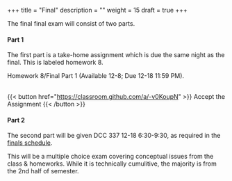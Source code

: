+++
title = "Final"
description = ""
weight = 15
draft = true
+++

The final final exam will consist of two parts.

#### Part 1
The first part is a take-home assignment which is due the same night as the final. This is labeled homework 8.

Homework 8/Final Part 1 (Available 12-8; Due 12-18 11:59 PM).<br><br>

{{< button href="https://classroom.github.com/a/-v0KoupN" >}} Accept the Assignment {{< /button >}}


#### Part 2
The second part will be given DCC 337 12-18 6:30-9:30, as required in the [finals schedule](http://www.rpi.edu/dept/srfs/finals/Fall2017finalexamschedule.pdf).

This will be a multiple choice exam covering conceptual issues from the class & homeworks. While it is technically cumulitive, the majority is from the 2nd half of semester.
